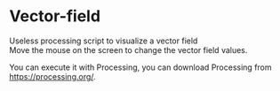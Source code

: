 # Vector-field
Useless processing script to visualize a vector field  
Move the mouse on the screen to change the vector field values.

You can execute it with Processing, you can download Processing from https://processing.org/.
